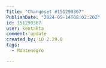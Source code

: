 ```yaml
---
Title: "Changeset #151299367"
PublishDate: "2024-05-14T08:02:20Z"
id: 151299367
user: kentakta
comment: update
created_by: iD 2.29.0
tags:
  - Montenegro

---
```

